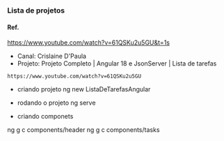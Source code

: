 ### Lista de projetos

#### Ref.
https://www.youtube.com/watch?v=61QSKu2u5GU&t=1s

* Canal: Crislaine D'Paula
* Projeto: Projeto Completo | Angular 18 e JsonServer | Lista de tarefas
```
https://www.youtube.com/watch?v=61QSKu2u5GU
```

* criando projeto
ng new ListaDeTarefasAngular

* rodando o projeto
ng serve

* criando componets

ng g c components/header
ng g c components/tasks